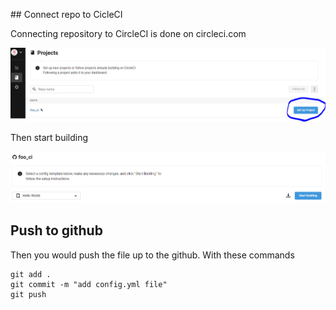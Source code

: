 ## Connect repo to CicleCI

Connecting repository to CircleCI is done on circleci.com

![ConnectCircleCiToRepo](https://github.com/GiorgosTagkoulis/katacoda-scenarios/raw/master/CircleCI_CLI_Tutorial/assets/CircleCIConnectToRepo.png)

Then start building

![ConnectCircleCiToRepo](https://github.com/GiorgosTagkoulis/katacoda-scenarios/raw/master/CircleCI_CLI_Tutorial/assets/StartBuilding.PNG)

## Push to github

Then you would push the file up to the github. With these commands

```
git add .
git commit -m "add config.yml file"
git push
```
